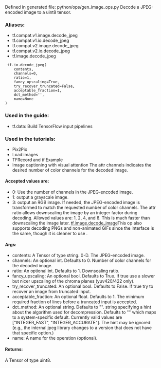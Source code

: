 Defined in generated file: python/ops/gen_image_ops.py
Decode a JPEG-encoded image to a uint8 tensor.
### Aliases:
- tf.compat.v1.image.decode_jpeg
- tf.compat.v1.io.decode_jpeg
- tf.compat.v2.image.decode_jpeg
- tf.compat.v2.io.decode_jpeg
- tf.image.decode_jpeg

```
 tf.io.decode_jpeg(
    contents,
    channels=0,
    ratio=1,
    fancy_upscaling=True,
    try_recover_truncated=False,
    acceptable_fraction=1,
    dct_method='',
    name=None
)
```
### Used in the guide:
- tf.data: Build TensorFlow input pipelines
### Used in the tutorials:
- Pix2Pix
- Load images
- TFRecord and tf.Example
- Image captioning with visual attention
The attr channels indicates the desired number of color channels for the decoded image.
#### Accepted values are:
- 0: Use the number of channels in the JPEG-encoded image.
- 1: output a grayscale image.
- 3: output an RGB image.
If needed, the JPEG-encoded image is transformed to match the requested number of color channels.
The attr ratio allows downscaling the image by an integer factor during decoding. Allowed values are: 1, 2, 4, and 8. This is much faster than downscaling the image later.
[tf.image.decode_image](https://tensorflow.google.cn/api_docs/python/tf/io/decode_image)This op also supports decoding PNGs and non-animated GIFs since the interface is the same, though it is cleaner to use .

#### Args:
- contents: A Tensor of type string. 0-D. The JPEG-encoded image.
- channels: An optional int. Defaults to 0. Number of color channels for the decoded image.
- ratio: An optional int. Defaults to 1. Downscaling ratio.
- fancy_upscaling: An optional bool. Defaults to True. If true use a slower but nicer upscaling of the chroma planes (yuv420/422 only).
- try_recover_truncated: An optional bool. Defaults to False. If true try to recover an image from truncated input.
- acceptable_fraction: An optional float. Defaults to 1. The minimum required fraction of lines before a truncated input is accepted.
- dct_method: An optional string. Defaults to "". string specifying a hint about the algorithm used for decompression. Defaults to "" which maps to a system-specific default. Currently valid values are ["INTEGER_FAST", "INTEGER_ACCURATE"]. The hint may be ignored (e.g., the internal jpeg library changes to a version that does not have that specific option.)
- name: A name for the operation (optional).
#### Returns:
A Tensor of type uint8.
